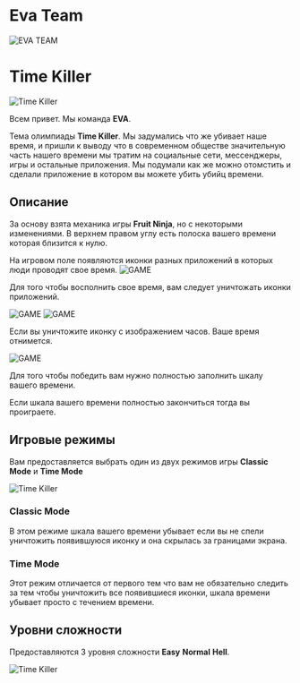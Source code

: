 # Eva Team
![EVA TEAM](https://ivanovdeveloper.github.io/Eva%20logo.png)

# Time Killer
![Time Killer](https://ivanovdeveloper.github.io/Icon-180.png)

Всем привет. Мы команда **EVA**.

Тема олимпиады **Time Killer**. Мы задумались что же убивает наше время, и пришли к выводу что в современном обществе значительную часть нашего времени мы тратим на социальные сети, мессенджеры, игры и остальные приложения. Мы подумали как же можно отомстить и сделали приложение в котором вы можете убить убийц времени.

## Описание
За основу взята механика игры **Fruit Ninja**, но с некоторыми изменениями. В верхнем правом углу есть полоска вашего времени которая близится к нулю.

На игровом поле появляются иконки разных приложений в которых люди проводят свое время.
![GAME](https://ivanovdeveloper.github.io/game.png)

Для того чтобы восполнить свое время, вам следует уничтожать иконки приложений.

![GAME](https://ivanovdeveloper.github.io/i@3x.png) ![GAME](https://ivanovdeveloper.github.io/logo-facebook@3x.png)

Если вы уничтожите иконку с изображением часов. Ваше время отнимется.

![GAME](https://ivanovdeveloper.github.io/clock@3x.png)

Для того чтобы победить вам нужно полностью заполнить шкалу вашего времени.

Если шкала вашего времени полностью закончиться тогда вы проиграете.

## Игровые режимы
Вам предоставляется выбрать один из двух режимов игры **Classic Mode** и **Time Mode**

![Time Killer](https://ivanovdeveloper.github.io/Screen%20Shot%202017-11-12%20at%204.17.02%20PM.png)

### Classic Mode
В этом режиме шкала вашего времени убывает если вы не спели уничтожить появившуюся иконку и она скрылась за границами экрана.

### Time Mode
Этот режим отличается от первого тем что вам не обязательно следить за тем чтобы уничтожить все появившиеся иконки, шкала времени убывает просто с течением времени.

## Уровни сложности
Предоставляются 3 уровня сложности **Easy** **Normal** **Hell**. 

![Time Killer](https://ivanovdeveloper.github.io/Screen%20Shot%202017-11-12%20at%204.16.46%20PM.png)

